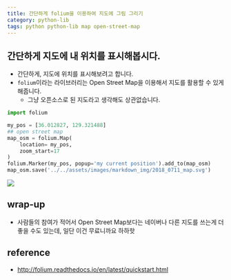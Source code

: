 ```yaml
---
title: 간단하게 folium을 이용하여 지도에 그림 그리기 
category: python-lib
tags: python python-lib map open-street-map 
---
```


## 간단하게 지도에 내 위치를 표시해봅시다. 

- 간단하게, 지도에 위치를 표시해보려고 합니다. 
- `folium`이라는 라이브러리는 Open Street Map을 이용해서 지도를 활용할 수 있게 해줍니다. 
    - 그냥 오픈소스로 된 지도라고 생각해도 상관없습니다. 

```python
import folium

my_pos = [36.012827, 129.321488]
## open street map 
map_osm = folium.Map(
    location= my_pos,
    zoom_start=17
)
folium.Marker(my_pos, popup='my current position').add_to(map_osm)
map_osm.save('../../assets/images/markdown_img/2018_0711_map.svg')
```

![](/assets/images/markdown_img/2018_0711_map.svg)


## wrap-up

- 사람들의 참여가 적어서 Open Street Map보다는 네이버나 다른 지도를 쓰는게 더 좋을 수도 있는데, 일단 이건 무료니까요 하하핫

## reference 

- <http://folium.readthedocs.io/en/latest/quickstart.html>